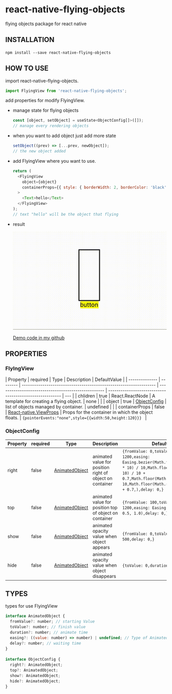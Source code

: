 # react-native-flying-objects

flying objects package for react native

## INSTALLATION

`npm install --save react-native-flying-objects`

## HOW TO USE

import react-native-flying-objects.

```js
import FlyingView from 'react-native-flying-objects';
```

add properties for modify FlyingView.

- manage state for flying objects

  ```js
  const [object, setObject] = useState<ObjectConfig[]>([]);
  // manage every rendering objects
  ```

- when you want to add object just add more state

  ```js
  setObject((prev) => [...prev, newObject]);
  // the new object added
  ```

- add FlyingView where you want to use.

  ```js
  return (
    <FlyingView
      object={object}
      containerProps={{ style: { borderWidth: 2, borderColor: 'black' } }}
    >
      <Text>hello</Text>
    </FlyingView>
  );
  // text "hello" will be the object that flying
  ```

- result

  ![demoVedio](/demo/testCodeDemo.gif)

  [Demo code in my github](https://github.com/ysh4296/react-native-flying-objects/blob/main/dev/App.tsx)

## PROPERTIES

### FlyIngView

| Property       | required | Type                                                              | Description                                         | DefaultValue                                            |
| -------------- | -------- | ----------------------------------------------------------------- | --------------------------------------------------- | ------------------------------------------------------- | --- |
| chlidren       | true     | React.ReactNode                                                   | A template for creating a flying object.            | none                                                    |     |
| object         | true     | [ObjectConfig](#objectconfig)                                     | list of objects managed by container.               | undefined                                               |     |
| containerProps | false    | [React-native.ViewProps](https://reactnative.dev/docs/view#props) | Props for the container in which the object floats. | `{pointerEvents:"none",style={{width:50,height:120}}} ` |

### ObjectConfig

| Property | required | Type                     | Description                                              | DefaultValue                                                                                                                                                                                                                             |
| -------- | -------- | ------------------------ | -------------------------------------------------------- | ---------------------------------------------------------------------------------------------------------------------------------------------------------------------------------------------------------------------------------------- |
| right    | false    | [AnimatedObject](#TYPES) | animated value for position right of object on container | `{fromValue: 0,toValue: 0,duration: 1200,easing: Easing.bezier(Math.floor(Math.random() * 10) / 10,Math.floor(Math.random() * 10) / 10 + 0.7,Math.floor(Math.random() * 10) / 10,Math.floor(Math.random() * 10) / 10 + 0.7,),delay: 0,}` |
| top      | false    | [AnimatedObject](#TYPES) | animated value for position top of object on container   | `{fromValue: 100,toValue: 35,duration: 1200,easing: Easing.bezier(0.5, 1.0, 0.5, 1.0),delay: 0,}`                                                                                                                                        |
| show     | false    | [AnimatedObject](#TYPES) | animated opacity value when object appears               | `{fromValue: 0,toValue: 1,duration: 500,delay: 0,}`                                                                                                                                                                                      |
| hide     | false    | [AnimatedObject](#TYPES) | animated opacity value when object disappears            | `{toValue: 0,duration: 500,delay: 0,}`                                                                                                                                                                                                   |

## TYPES

types for use FlyingView

```js
interface AnimatedObject {
  fromValue?: number; // starting Value
  toValue?: number; // finish value
  duration?: number; // animate time
  easing?: ((value: number) => number) | undefined; // Type of Animated.View.easing
  delay?: number; // waiting time
}

interface ObjectConfig {
  right?: AnimatedObject;
  top?: AnimatedObject;
  show?: AnimatedObject;
  hide?: AnimatedObject;
}
```

